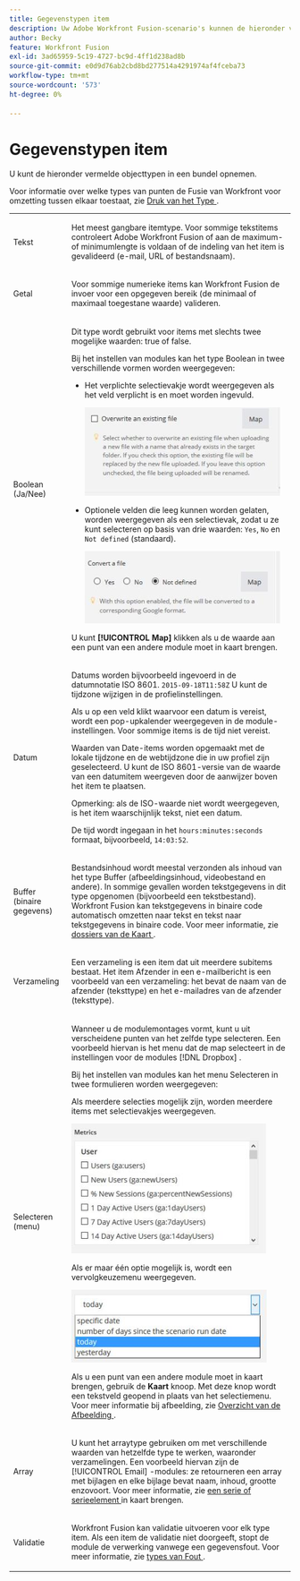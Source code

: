 ```yaml
---
title: Gegevenstypen item
description: Uw Adobe Workfront Fusion-scenario's kunnen de hieronder vermelde objecttypen in een bundel bevatten.
author: Becky
feature: Workfront Fusion
exl-id: 3ad65959-5c19-4727-bc9d-4ff1d238ad8b
source-git-commit: e0d9d76ab2cbd8bd277514a4291974af4fceba73
workflow-type: tm+mt
source-wordcount: '573'
ht-degree: 0%

---
```


# Gegevenstypen item

U kunt de hieronder vermelde objecttypen in een bundel opnemen.

Voor informatie over welke types van punten de Fusie van Workfront voor omzetting tussen elkaar toestaat, zie [ Druk van het Type ](/help/workfront-fusion/references/mapping-panel/data-types/type-coercion.md).

<table style="table-layout:auto">
 <col> 
 <col> 
 <tbody> 
  <tr> 
   <td role="rowheader"> <p>Tekst</p> </td> 
   <td> <p>Het meest gangbare itemtype. Voor sommige tekstitems controleert Adobe Workfront Fusion of aan de maximum- of minimumlengte is voldaan of de indeling van het item is gevalideerd (e-mail, URL of bestandsnaam).</p> </td> 
  </tr> 
  <tr> 
   <td role="rowheader"> <p>Getal</p> </td> 
   <td> <p>Voor sommige numerieke items kan Workfront Fusion de invoer voor een opgegeven bereik (de minimaal of maximaal toegestane waarde) valideren.</p> </td> 
  </tr> 
  <tr> 
   <td role="rowheader"> <p>Boolean (Ja/Nee)</p> </td> 
   <td> <p>Dit type wordt gebruikt voor items met slechts twee mogelijke waarden: true of false. </p> <p>Bij het instellen van modules kan het type Boolean in twee verschillende vormen worden weergegeven:</p> 
    <ul> 
     <li> <p>Het verplichte selectievakje wordt weergegeven als het veld verplicht is en moet worden ingevuld.</p> <p> <img src="assets/boolean-checkbox-350x158.jpg" style="width: 350;height: 158;"> </p> </li> 
     <li> <p>Optionele velden die leeg kunnen worden gelaten, worden weergegeven als een selectievak, zodat u ze kunt selecteren op basis van drie waarden: <code>Yes</code>, <code>No</code> en <code>Not defined</code> (standaard).</p> <p> <img src="assets/boolean-convert-file-350x129.jpg" style="width: 350;height: 129;"> </p> </li> 
    </ul> <p>U kunt <strong>[!UICONTROL Map]</strong> klikken als u de waarde aan een punt van een andere module moet in kaart brengen.</p> </td> 
  </tr> 
  <tr> 
   <td role="rowheader"> <p>Datum</p> </td> 
   <td> <p>Datums worden bijvoorbeeld ingevoerd in de datumnotatie ISO 8601. <code>2015-09-18T11:58Z</code> U kunt de tijdzone wijzigen in de profielinstellingen. </p> <p>Als u op een veld klikt waarvoor een datum is vereist, wordt een pop-upkalender weergegeven in de module-instellingen. Voor sommige items is de tijd niet vereist.</p> <p>Waarden van Date-items worden opgemaakt met de lokale tijdzone en de webtijdzone die in uw profiel zijn geselecteerd. U kunt de ISO 8601-versie van de waarde van een datumitem weergeven door de aanwijzer boven het item te plaatsen.</p> <p>Opmerking: als de ISO-waarde niet wordt weergegeven, is het item waarschijnlijk tekst, niet een datum.</p> <p>De tijd wordt ingegaan in het <code>hours:minutes:seconds</code> formaat, bijvoorbeeld, <code>14:03:52</code>.</p> </td> 
  </tr> 
  <tr> 
   <td role="rowheader"> <p>Buffer (binaire gegevens)</p> </td> 
   <td> <p>Bestandsinhoud wordt meestal verzonden als inhoud van het type Buffer (afbeeldingsinhoud, videobestand en andere). In sommige gevallen worden tekstgegevens in dit type opgenomen (bijvoorbeeld een tekstbestand). Workfront Fusion kan tekstgegevens in binaire code automatisch omzetten naar tekst en tekst naar tekstgegevens in binaire code. Voor meer informatie, zie <a href="/help/workfront-fusion/create-scenarios/map-data/map-files.md" class="MCXref xref"> dossiers van de Kaart </a>.</p> </td> 
  </tr> 
  <tr> 
   <td role="rowheader"> <p>Verzameling</p> </td> 
   <td> <p>Een verzameling is een item dat uit meerdere subitems bestaat. Het item Afzender in een e-mailbericht is een voorbeeld van een verzameling: het bevat de naam van de afzender (teksttype) en het e-mailadres van de afzender (teksttype).</p> </td> 
  </tr> 
  <tr> 
   <td role="rowheader"> <p>Selecteren (menu)</p> </td> 
   <td> <p>Wanneer u de modulemontages vormt, kunt u uit verscheidene punten van het zelfde type selecteren. Een voorbeeld hiervan is het menu dat de map selecteert in de instellingen voor de modules [!DNL Dropbox] . </p> <p>Bij het instellen van modules kan het menu Selecteren in twee formulieren worden weergegeven:</p> <p> <p>Als meerdere selecties mogelijk zijn, worden meerdere items met selectievakjes weergegeven.</p> <p> <img src="assets/image-kb-type-list-multi-350x232.jpg" style="width: 350;height: 232;"> </p> </p> <p>Als er maar één optie mogelijk is, wordt een vervolgkeuzemenu weergegeven.</p> <p> <img src="assets/select-menu-dropdown-350x130.jpg" style="width: 350;height: 130;"> </p> <p>Als u een punt van een andere module moet in kaart brengen, gebruik de <strong> Kaart </strong> knoop. Met deze knop wordt een tekstveld geopend in plaats van het selectiemenu. Voor meer informatie bij afbeelding, zie <a href="/help/workfront-fusion/get-started-with-fusion/understand-fusion/mapping-overview.md" class="MCXref xref"> Overzicht van de Afbeelding </a>.</p> </td> 
  </tr> 
  <tr> 
   <td role="rowheader"> <p>Array</p> </td> 
   <td> <p>U kunt het arraytype gebruiken om met verschillende waarden van hetzelfde type te werken, waaronder verzamelingen. Een voorbeeld hiervan zijn de [!UICONTROL Email] -modules: ze retourneren een array met bijlagen en elke bijlage bevat naam, inhoud, grootte enzovoort. Voor meer informatie, zie <a href="/help/workfront-fusion/create-scenarios/map-data/map-an-array.md" class="MCXref xref"> een serie of serieelement </a> in kaart brengen.</p> </td> 
  </tr> 
  <tr> 
   <td role="rowheader"> <p>Validatie</p> </td> 
   <td> <p>Workfront Fusion kan validatie uitvoeren voor elk type item. Als een item de validatie niet doorgeeft, stopt de module de verwerking vanwege een gegevensfout. Voor meer informatie, zie <a href="/help/workfront-fusion/references/errors/error-processing.md" class="MCXref xref"> types van Fout </a>. </p> </td> 
  </tr> 
 </tbody> 
</table>
